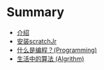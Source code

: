 # Summary

* [介绍](README.md)
* [安装scratchJr](/chapters/chapter01-Setup.md)
* [什么是编程？\(Programming\)](/chapters/chapter02-Programming.md)
* [生活中的算法 \(Algrithm\)](/chapters/chapter03-Algorithm.md)

